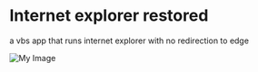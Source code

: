 # Internet explorer restored

a vbs app that runs internet explorer with no redirection to edge

![My Image](main\screenshot.png)
